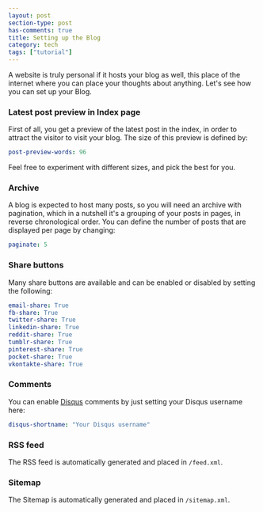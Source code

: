 ```yaml
---
layout: post
section-type: post
has-comments: true
title: Setting up the Blog
category: tech
tags: ["tutorial"]
---
```


A website is truly personal if it hosts your blog as well, this place of the
internet where you can place your thoughts about anything. Let's see how you can
set up your Blog.

### Latest post preview in Index page

First of all, you get a preview of the latest post in the index, in order to
attract the visitor to visit your blog. The size of this preview is defined by:

```yaml
post-preview-words: 96
```

Feel free to experiment with different sizes, and pick the best for you.

### Archive

A blog is expected to host many posts, so you will need an archive with
pagination, which in a nutshell it's a grouping of your posts in pages, in
reverse chronological order. You can define the number of posts that are
displayed per page by changing:

```yaml
paginate: 5
```

### Share buttons

Many share buttons are available and can be enabled or disabled by setting the
following:

```yaml
email-share: True
fb-share: True
twitter-share: True
linkedin-share: True
reddit-share: True
tumblr-share: True
pinterest-share: True
pocket-share: True
vkontakte-share: True
```

### Comments

You can enable [Disqus](https://www.disqus.com) comments by just setting your
Disqus username here:

```yaml
disqus-shortname: "Your Disqus username"
```

### RSS feed

The RSS feed is automatically generated and placed in `/feed.xml`.

### Sitemap

The Sitemap is automatically generated and placed in `/sitemap.xml`.
